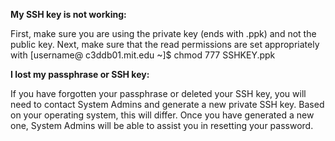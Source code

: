 **My SSH key is not working:**

First, make sure you are using the private key (ends with .ppk) and not the public key. 
Next, make sure that the read permissions are set appropriately with 
[username@ c3ddb01.mit.edu ~]$ chmod 777 SSHKEY.ppk


**I lost my passphrase or SSH key:**

If you have forgotten your passphrase or deleted your SSH key, you will need to contact System Admins and generate a new private SSH key. Based on your operating system, this will differ. 
Once you have generated a new one, System Admins will be able to assist you in resetting your password. 

